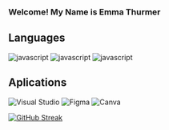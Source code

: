 ### Welcome! My Name is Emma Thurmer

## Languages

![javascript](https://img.shields.io/badge/-JavaScript-black?style=flat-square&logo=appveyor)
![javascript](https://img.shields.io/badge/-CSS3-black?style=flat-square&logo=appveyor)
![javascript](https://img.shields.io/badge/-HTML5-black?style=flat-square&logo=appveyor)


## Aplications

<img alt="Visual Studio" src="https://img.shields.io/badge/VisualStudio-5C2D91.svg?style=for-the-badge&logo=visual-studio&logoColor=white"/>
<img alt="Figma" src="https://img.shields.io/badge/figma-%23F24E1E.svg?style=for-the-badge&logo=figma&logoColor=white"/>
<img alt="Canva" src="https://img.shields.io/badge/Canva-%2300C4CC.svg?style=for-the-badge&logo=Canva&logoColor=white"/>



[![GitHub Streak](https://github-readme-streak-stats.herokuapp.com/?user=DenverCoder1)](https://git.io/streak-stats)
